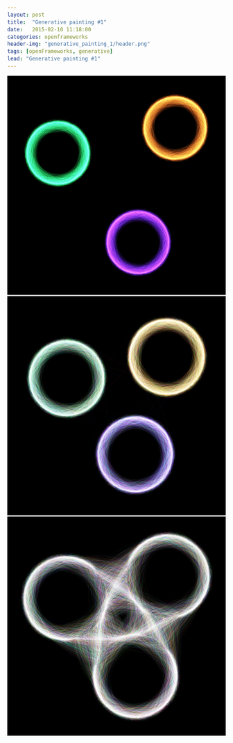 ```yaml
---
layout: post
title:  "Generative painting #1"
date:   2015-02-10 11:18:00
categories: openframeworks
header-img: "generative_painting_1/header.png"
tags: [openFrameworks, generative]
lead: "Generative painting #1"
---
```


<div class="figure">
	<a href="/img/posts/generative_painting_1/trinity_1.png" data-lightbox="generative_painting" alt="Generative painting 1">
		<img src="/img/posts/generative_painting_1/trinity_1_small.png" alt="Generative painting 1">
	</a>
</div>

<div class="figure">
	<a href="/img/posts/generative_painting_1/trinity_2.png" data-lightbox="generative_painting" alt="Generative painting 2">
		<img src="/img/posts/generative_painting_1/trinity_2_small.png" alt="Generative painting 2">
	</a>
</div>

<div class="figure">
	<a href="/img/posts/generative_painting_1/trinity_3.png" data-lightbox="generative_painting" alt="Generative painting 3">
		<img src="/img/posts/generative_painting_1/trinity_3_small.png" alt="Generative painting 3">
	</a>
</div>
